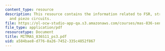 ```yaml
---
content_type: resource
description: This resource contains the information related to FSR, strain guage,
  and piezo circuits.
file: https://ol-ocw-studio-app-qa.s3.amazonaws.com/courses/mas-836-sensor-technologies-for-interactive-environments-spring-2011/a584bae8d7768a267452335c4852f867_MITMAS_836S11_ps3.pdf
file_type: application/pdf
resourcetype: Document
title: MITMAS_836S11_ps3.pdf
uid: a584bae8-d776-8a26-7452-335c4852f867
---
```

